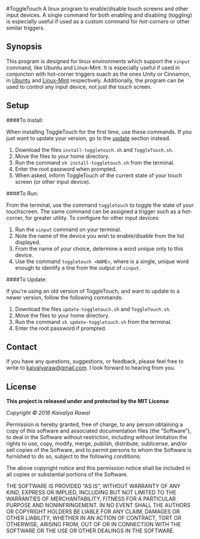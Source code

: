 #ToggleTouch
A linux program to enable/disable touch screens and other input devices. A single command for both enabling and disabling (toggling) is especially useful if used as a custom command for _hot-corners_ or other similar triggers.

## Synopsis

This program is designed for linux environments which support the `xinput` command, like Ubuntu and Linux-Mint. It is especially useful if used in conjuncton with hot-corner triggers suach as the ones Unity or Cinnamon, in [Ubuntu](http://techgotcha.com/hot-corners-in-ubuntu/) and [Linux-Mint](http://www.zdnet.com/article/hands-on-with-mint-cinnamons-hot-corners/) respectively. Additionally, the program can be used to control any input device, not just the touch screen.

## Setup

####To Install:

When installing ToggleTouch for the first time, use these commands. If you just want to update your version, go to the [update](#to-update) section instead.

1. Download the files `install-toggletouch.sh` and `ToggleTouch.sh`.
2. Move the files to your home directory. 
3. Run the command `sh install-toggletouch.sh` from the terminal.
4. Enter the root password when prompted.
5. When asked, inform ToggleTouch of the current state of your touch screen (or other input device).

####To Run:

From the terminal, use the command `toggletouch` to toggle the state of your touchscreen. The same command can be assigned a trigger such as a hot-corner, for greater utility. To configure for other input devices:

1. Run the `xinput` command on your terminal.
2. Note the name of the device you wish to enable/disable from the list displayed.
3. From the name of your choice, determine a word unique only to this device.
3. Use the command `toggletouch <NAME>`, where _<Name>_ is a single, unique word enough to identify a line from the output of `xinput`.

####To Update:

If you're using an old version of ToggleTouch, and want to update to a newer version, follow the following commands:

1. Download the files `update-toggletouch.sh` and `ToggleTouch.sh`.
2. Move the files to your home directory. 
3. Run the command `sh update-toggletouch.sh` from the terminal.
4. Enter the root password if prompted.

## Contact

If you have any questions, suggestions, or feedback, please feel free to write to [kaivalyaraw@gmail.com](mailto:kaivalyaraw@gmail.com). I look forward to hearing from you.

## License

**This project is released under and protected by the MIT License**

_Copyright © 2016 Kaivalya Rawal_

Permission is hereby granted, free of charge, to any person
obtaining a copy of this software and associated documentation
files (the “Software”), to deal in the Software without
restriction, including without limitation the rights to use,
copy, modify, merge, publish, distribute, sublicense, and/or sell
copies of the Software, and to permit persons to whom the
Software is furnished to do so, subject to the following
conditions:

The above copyright notice and this permission notice shall be
included in all copies or substantial portions of the Software.

THE SOFTWARE IS PROVIDED “AS IS”, WITHOUT WARRANTY OF ANY KIND,
EXPRESS OR IMPLIED, INCLUDING BUT NOT LIMITED TO THE WARRANTIES
OF MERCHANTABILITY, FITNESS FOR A PARTICULAR PURPOSE AND
NONINFRINGEMENT. IN NO EVENT SHALL THE AUTHORS OR COPYRIGHT
HOLDERS BE LIABLE FOR ANY CLAIM, DAMAGES OR OTHER LIABILITY,
WHETHER IN AN ACTION OF CONTRACT, TORT OR OTHERWISE, ARISING
FROM, OUT OF OR IN CONNECTION WITH THE SOFTWARE OR THE USE OR
OTHER DEALINGS IN THE SOFTWARE.
